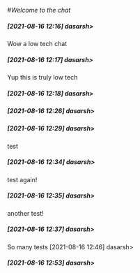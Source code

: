 #*Welcome to the chat*
##### [2021-08-16 12:16] dasarsh> 
Wow a low tech chat
##### [2021-08-16 12:17] dasarsh> 
Yup this is truly low tech
##### [2021-08-16 12:18] dasarsh> 
##### [2021-08-16 12:26] dasarsh> 
##### [2021-08-16 12:29] dasarsh> 
test
##### [2021-08-16 12:34] dasarsh> 
test again!
##### [2021-08-16 12:35] dasarsh> 
another test!
##### [2021-08-16 12:37] dasarsh> 
So many tests
[2021-08-16 12:46] dasarsh> 
##### [2021-08-16 12:53] dasarsh> 
